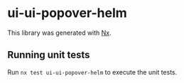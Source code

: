 # ui-ui-popover-helm

This library was generated with [Nx](https://nx.dev).


## Running unit tests

Run `nx test ui-ui-popover-helm` to execute the unit tests.

